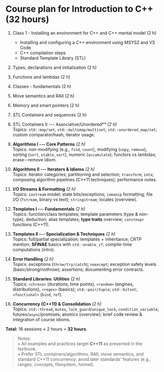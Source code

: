 # Course plan for Introduction to C++ (32 hours)

1. Class 1 - Installing an environment for C++ and C++ mental model (2 h)
    - Installing and configuring a C++ environment using MSYS2 and VS Code
    - C++ compilation steps
    - Standard Template Library (STL)

2. Types, declarations and initialization (2 h)
3. Functions and lambdas (2 h)
4. Classes - fundamentals (2 h)
5. Move semantics and RAII (2 h)
6. Memory and smart pointers (2 h)
7. STL Containers and sequences (2 h)
8. STL Containers II --- Associative/Unordered** *(2 h)*\
    Topics: `std::map/set`, `std::multimap/multiset`;
    `std::unordered_map/set`; custom comparator/hash; iterator usage.

9.  **Algorithms I --- Core Patterns** *(2 h)*\
    Topics: non-modifying (e.g., `find`, `count`), modifying (`copy`,
    `remove`), sorting (`sort`, `stable_sort`), numeric (`accumulate`);
    functors vs lambdas; erase--remove idiom.

10. **Algorithms II --- Iterators & Idioms** *(2 h)*\
    Topics: iterator categories; partitioning and selection;
    `transform`; `iota`; composing algorithm pipelines (C++11
    techniques); performance notes.

11. **I/O Streams & Formatting** *(2 h)*\
    Topics: `iostream` model; state bits/exceptions; `iomanip`
    formatting; file I/O (`fstream`, binary vs text); `stringstream`;
    locales (overview).

12. **Templates I --- Fundamentals** *(2 h)*\
    Topics: function/class templates; template parameters (type &
    non-type); deduction; alias templates; **type traits** overview;
    `constexpr` functions (C++11).

13. **Templates II --- Specialization & Techniques** *(2 h)*\
    Topics: full/partial specialization; templates + inheritance; CRTP
    mention; **SFINAE** basics with `std::enable_if`; compile-time
    computations (intro).

14. **Error Handling** *(2 h)*\
    Topics: exceptions (`throw/try/catch`); `noexcept`; exception safety
    levels (basic/strong/nothrow); assertions; documenting error
    contracts.

15. **Standard Libraries: Utilities** *(2 h)*\
    Topics: `<chrono>` (durations, time points), `<random>` (engines,
    distributions), `<regex>` (basics); `std::pair/tuple`;
    `std::bitset`; `<functional>` (`bind`, `ref`).

16. **Concurrency (C++11) & Consolidation** *(2 h)*\
    Topics: `std::thread`, `mutex`, `lock_guard`/`unique_lock`,
    `condition_variable`; futures/`async`/promises; atomics (overview);
    brief code review & integration of course idioms.

**Total:** 16 sessions × 2 hours = **32 hours**.

> Notes:\
> • All examples and practices target **C++11** as presented in the
> textbook.\
> • Prefer STL containers/algorithms, RAII, move semantics, and standard
> C++11 concurrency; avoid later standards' features (e.g., ranges,
> concepts, filesystem, format).
